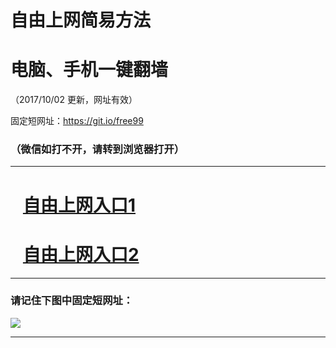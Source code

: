 ﻿# 自由上网简易方法

# 电脑、手机一键翻墙

（2017/10/02 更新，网址有效）

固定短网址：https://git.io/free99

### （微信如打不开，请转到浏览器打开）


***





# &nbsp;&nbsp; <a href="http://ft33885196.fwtz-zhenx1001.xyz/fwqtz01.html?t=100200114627 " target="_blank">自由上网入口1</a>
# &nbsp;&nbsp; <a href="http://ft14092558.fw-tzzhen1002.xyz/fwqtz02.html?t=10020018934 " target="_blank">自由上网入口2</a>
***

### 请记住下图中固定短网址：

<img src="https://s3-us-west-2.amazonaws.com/fwq-1001/yjfq-20170905okok.png" /> 


***

